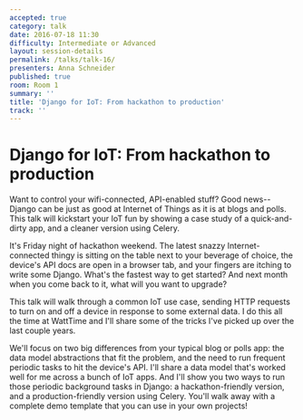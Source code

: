 ```yaml
---
accepted: true
category: talk
date: 2016-07-18 11:30
difficulty: Intermediate or Advanced
layout: session-details
permalink: /talks/talk-16/
presenters: Anna Schneider
published: true
room: Room 1
summary: ''
title: 'Django for IoT: From hackathon to production'
track: ''
---
```


# Django for IoT: From hackathon to production

Want to control your wifi-connected, API-enabled stuff? Good news--Django can
be just as good at Internet of Things as it is at blogs and polls. This talk
will kickstart your IoT fun by showing a case study of a quick-and-dirty app,
and a cleaner version using Celery.

It's Friday night of hackathon weekend. The latest snazzy Internet-connected
thingy is sitting on the table next to your beverage of choice, the device's
API docs are open in a browser tab, and your fingers are itching to write some
Django. What's the fastest way to get started? And next month when you come
back to it, what will you want to upgrade?

This talk will walk through a common IoT use case, sending HTTP requests to
turn on and off a device in response to some external data. I do this all the
time at WattTime and I'll share some of the tricks I've picked up over the
last couple years.

We'll focus on two big differences from your typical blog or polls app: the
data model abstractions that fit the problem, and the need to run frequent
periodic tasks to hit the device's API. I'll share a data model that's worked
well for me across a bunch of IoT apps. And I'll show you two ways to run
those periodic background tasks in Django: a hackathon-friendly version, and a
production-friendly version using Celery. You'll walk away with a complete
demo template that you can use in your own projects!
